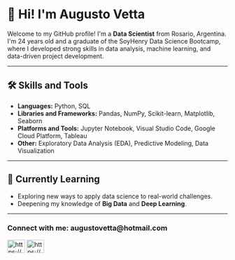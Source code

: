 # 👋 Hi! I'm Augusto Vetta  

Welcome to my GitHub profile! I'm a **Data Scientist** from Rosario, Argentina. I'm 24 years old and a graduate of the SoyHenry Data Science Bootcamp, where I developed strong skills in data analysis, machine learning, and data-driven project development.  

---

## 🛠️ **Skills and Tools**  
- **Languages:** Python, SQL  
- **Libraries and Frameworks:** Pandas, NumPy, Scikit-learn, Matplotlib, Seaborn  
- **Platforms and Tools:** Jupyter Notebook, Visual Studio Code, Google Cloud Platform, Tableau  
- **Other:** Exploratory Data Analysis (EDA), Predictive Modeling, Data Visualization  

---

## 🌱 Currently Learning  
- Exploring new ways to apply data science to real-world challenges.  
- Deepening my knowledge of **Big Data** and **Deep Learning**.  

---

<h3 align="left">Connect with me: augustovetta@hotmail.com</h3>
<p align="left">
<a href="https://linkedin.com/in/https://www.linkedin.com/in/augusto-vetta-a734a1219/" target="blank"><img align="center" src="https://raw.githubusercontent.com/rahuldkjain/github-profile-readme-generator/master/src/images/icons/Social/linked-in-alt.svg" alt="https://www.linkedin.com/in/augusto-vetta-a734a1219/" height="30" width="40" /></a>
<a href="https://instagram.com/https://www.instagram.com/augustovetta/" target="blank"><img align="center" src="https://raw.githubusercontent.com/rahuldkjain/github-profile-readme-generator/master/src/images/icons/Social/instagram.svg" alt="https://www.instagram.com/augustovetta/" height="30" width="40" /></a>
</p>
